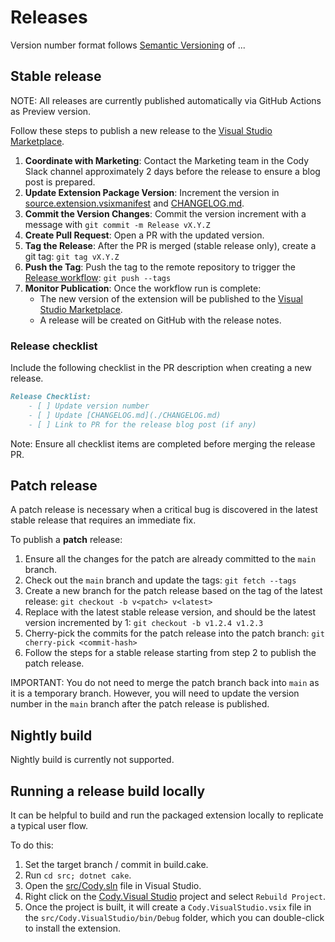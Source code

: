 
# Releases

Version number format follows [Semantic Versioning](https://semver.org/) of <major>.<minor>.<patch>.

## Stable release

NOTE: All releases are currently published automatically via GitHub Actions as Preview version.

Follow these steps to publish a new release to the [Visual Studio Marketplace](https://marketplace.visualstudio.com/items?itemName=sourcegraph.cody-vs).

1. **Coordinate with Marketing**: Contact the Marketing team in the Cody Slack channel approximately 2 days before the release to ensure a blog post is prepared.
2. **Update Extension Package Version**: Increment the version in [source.extension.vsixmanifest](../../src/Cody.VisualStudio/source.extension.vsixmanifest) and [CHANGELOG.md](../../CHANGELOG.md).
3. **Commit the Version Changes**: Commit the version increment with a message with `git commit -m Release vX.Y.Z`
4. **Create Pull Request**: Open a PR with the updated version.
5. **Tag the Release**: After the PR is merged (stable release only), create a git tag: `git tag vX.Y.Z`
6. **Push the Tag**: Push the tag to the remote repository to trigger the [Release workflow](https://github.com/sourcegraph/cody-vs/actions/workflows/release-preview.yml): `git push --tags`
7. **Monitor Publication**: Once the workflow run is complete:
   - The new version of the extension will be published to the [Visual Studio Marketplace](https://marketplace.visualstudio.com/items?itemName=sourcegraph.cody-vs).
   - A release will be created on GitHub with the release notes.

### Release checklist

Include the following checklist in the PR description when creating a new release.

```markdown
Release Checklist:
    - [ ] Update version number
    - [ ] Update [CHANGELOG.md](./CHANGELOG.md)
    - [ ] Link to PR for the release blog post (if any)
```

Note: Ensure all checklist items are completed before merging the release PR.

## Patch release

A patch release is necessary when a critical bug is discovered in the latest stable release that requires an immediate fix.

To publish a **patch** release:

1. Ensure all the changes for the patch are already committed to the `main` branch.
2. Check out the `main` branch and update the tags: `git fetch --tags`
3. Create a new branch for the patch release based on the tag of the latest release: `git checkout -b v<patch> v<latest>`
4. Replace <latest> with the latest stable release version, and <patch> should be the latest version incremented by 1: `git checkout -b v1.2.4 v1.2.3`
5. Cherry-pick the commits for the patch release into the patch branch: `git cherry-pick <commit-hash>`
6. Follow the steps for a stable release starting from step 2 to publish the patch release.

IMPORTANT: You do not need to merge the patch branch back into `main` as it is a temporary branch. However, you will need to update the version number in the `main` branch after the patch release is published.

## Nightly build

Nightly build is currently not supported.

## Running a release build locally

It can be helpful to build and run the packaged extension locally to replicate a typical user flow.

To do this:

1. Set the target branch / commit in build.cake.
2. Run `cd src; dotnet cake`.
3. Open the [src/Cody.sln](src/Cody.sln) file in Visual Studio.
4. Right click on the [Cody.Visual Studio](src/Cody.VisualStudio/) project and select `Rebuild Project`.
5. Once the project is built, it will create a `Cody.VisualStudio.vsix` file in the `src/Cody.VisualStudio/bin/Debug` folder, which you can double-click to install the extension.